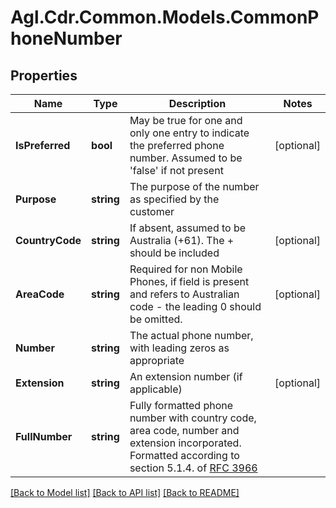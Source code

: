 # Agl.Cdr.Common.Models.CommonPhoneNumber

## Properties

Name | Type | Description | Notes
------------ | ------------- | ------------- | -------------
**IsPreferred** | **bool** | May be true for one and only one entry to indicate the preferred phone number. Assumed to be &#39;false&#39; if not present | [optional] 
**Purpose** | **string** | The purpose of the number as specified by the customer | 
**CountryCode** | **string** | If absent, assumed to be Australia (+61). The + should be included | [optional] 
**AreaCode** | **string** | Required for non Mobile Phones, if field is present and refers to Australian code - the leading 0 should be omitted. | [optional] 
**Number** | **string** | The actual phone number, with leading zeros as appropriate | 
**Extension** | **string** | An extension number (if applicable) | [optional] 
**FullNumber** | **string** | Fully formatted phone number with country code, area code, number and extension incorporated. Formatted according to section 5.1.4. of [RFC 3966](https://www.ietf.org/rfc/rfc3966.txt) | 

[[Back to Model list]](../README.md#documentation-for-models) [[Back to API list]](../README.md#documentation-for-api-endpoints) [[Back to README]](../README.md)

